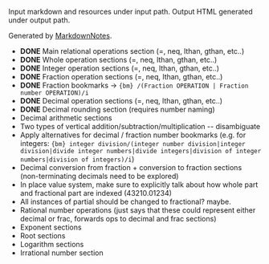 Input markdown and resources under input path.
Output HTML generated under output path.

Generated by [MarkdownNotes](https://github.com/offbynull/markdown-notes).

* __DONE__ Main relational operations section (=, neq, lthan, gthan, etc..)
* __DONE__ Whole operation sections (=, neq, lthan, gthan, etc..)
* __DONE__ Integer operation sections (=, neq, lthan, gthan, etc..)
* __DONE__ Fraction operation sections (=, neq, lthan, gthan, etc..)
* __DONE__ Fraction bookmarks -> `{bm} /(Fraction OPERATION | Fraction number OPERATION)/i`
* __DONE__ Decimal operation sections (=, neq, lthan, gthan, etc..)
* __DONE__ Decimal rounding section (requires number naming)
* Decimal arithmetic sections
* Two types of vertical addition/subtraction/multiplication -- disambiguate
* Apply alternatives for decimal / fraction number bookmarks (e.g. for integers: `{bm} integer division/(integer number division|integer division|divide integer numbers|divide integers|division of integer numbers|division of integers)/i`)
* Decimal conversion from fraction + conversion to fraction sections (non-terminating decimals need to be explored)
* In place value system, make sure to explicitly talk about how whole part and fractional part are indexed (43210.01234)
* All instances of partial should be changed to fractional? maybe.
* Rational number operations (just says that these could represent either decimal or frac, forwards ops to decimal and frac sections)
* Exponent sections
* Root sections
* Logarithm sections
* Irrational number section